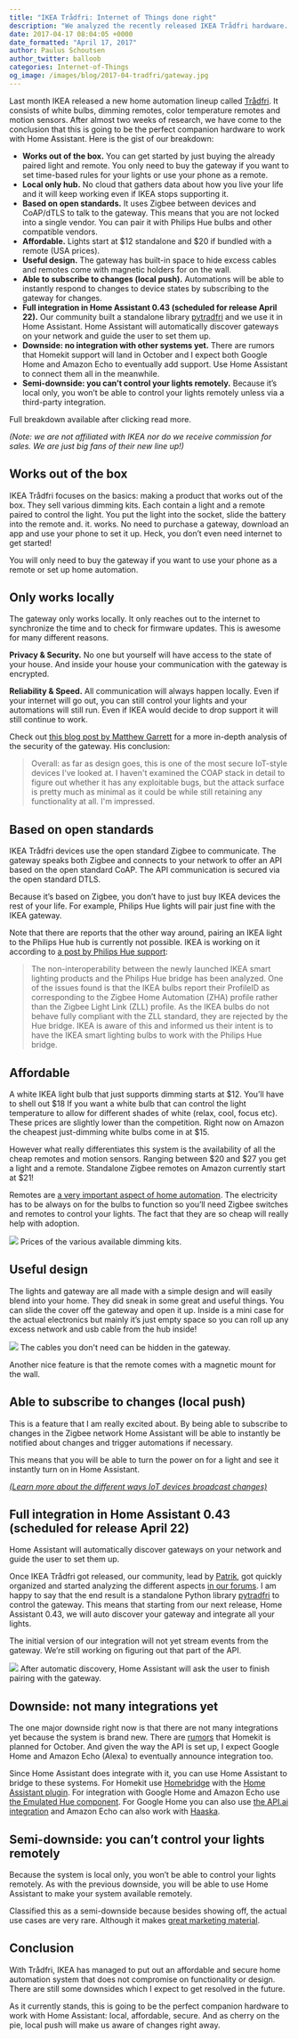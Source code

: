```yaml
---
title: "IKEA Trådfri: Internet of Things done right"
description: "We analyzed the recently released IKEA Trådfri hardware. It is the perfect companion hardware to Home Assistant."
date: 2017-04-17 08:04:05 +0000
date_formatted: "April 17, 2017"
author: Paulus Schoutsen
author_twitter: balloob
categories: Internet-of-Things
og_image: /images/blog/2017-04-tradfri/gateway.jpg
---
```


Last month IKEA released a new home automation lineup called [Trådfri][tradfri]. It consists of white bulbs, dimming remotes, color temperature remotes and motion sensors. After almost two weeks of research, we have come to the conclusion that this is going to be the perfect companion hardware to work with Home Assistant. Here is the gist of our breakdown:

 - **Works out of the box.** You can get started by just buying the already paired light and remote. You only need to buy the gateway if you want to set time-based rules for your lights or use your phone as a remote.
 - **Local only hub.** No cloud that gathers data about how you live your life and it will keep working even if IKEA stops supporting it.
 - **Based on open standards.** It uses Zigbee between devices and CoAP/dTLS to talk to the gateway. This means that you are not locked into a single vendor. You can pair it with Philips Hue bulbs and other compatible vendors.
 - **Affordable.** Lights start at $12 standalone and $20 if bundled with a remote (USA prices).
 - **Useful design.** The gateway has built-in space to hide excess cables and remotes come with magnetic holders for on the wall.
 - **Able to subscribe to changes (local push).** Automations will be able to instantly respond to changes to device states by subscribing to the gateway for changes.
 - **Full integration in Home Assistant 0.43 (scheduled for release April 22).** Our community built a standalone library [pytradfri] and we use it in Home Assistant. Home Assistant will automatically discover gateways on your network and guide the user to set them up.
 - **Downside: no integration with other systems yet.** There are rumors that Homekit support will land in October and I expect both Google Home and Amazon Echo to eventually add support. Use Home Assistant to connect them all in the meanwhile.
 - **Semi-downside: you can’t control your lights remotely.** Because it’s local only, you won’t be able to control your lights remotely unless via a third-party integration.

Full breakdown available after clicking read more.

_(Note: we are not affiliated with IKEA nor do we receive commission for sales. We are just big fans of their new line up!)_

<!--more-->
## Works out of the box

IKEA Trådfri focuses on the basics: making a product that works out of the box. They sell various dimming kits. Each contain a light and a remote paired to control the light. You put the light into the socket, slide the battery into the remote and. it. works. No need to purchase a gateway, download an app and use your phone to set it up. Heck, you don’t even need internet to get started!

You will only need to buy the gateway if you want to use your phone as a remote or set up home automation.

## Only works locally

The gateway only works locally. It only reaches out to the internet to synchronize the time and to check for firmware updates. This is awesome for many different reasons.

**Privacy & Security.** No one but yourself will have access to the state of your house. And inside your house your communication with the gateway is encrypted.

**Reliability & Speed.** All communication will always happen locally. Even if your internet will go out, you can still control your lights and your automations will still run. Even if IKEA would decide to drop support it will still continue to work.

Check out [this blog post by Matthew Garrett][mjg59] for a more in-depth analysis of the security of the gateway. His conclusion:

<blockquote>
  Overall: as far as design goes, this is one of the most secure IoT-style devices I've looked at. I haven't examined the COAP stack in detail to figure out whether it has any exploitable bugs, but the attack surface is pretty much as minimal as it could be while still retaining any functionality at all. I'm impressed.
</blockquote>

## Based on open standards

IKEA Trådfri devices use the open standard Zigbee to communicate. The gateway speaks both Zigbee and connects to your network to offer an API based on the open standard CoAP. The API communication is secured via the open standard DTLS.

Because it’s based on Zigbee, you don’t have to just buy IKEA devices the rest of your life. For example, Philips Hue lights will pair just fine with the IKEA gateway.

Note that there are reports that the other way around, pairing an IKEA light to the Philips Hue hub is currently not possible. IKEA is working on it according to [a post by Philips Hue support][hue-support]:

<blockquote>
  The non-interoperability between the newly launched IKEA smart lighting products and the Philips Hue bridge has been analyzed. One of the issues found is that the IKEA bulbs report their ProfileID as corresponding to the Zigbee Home Automation (ZHA) profile rather than the Zigbee Light Link (ZLL) profile. As the IKEA bulbs do not behave fully compliant with the ZLL standard, they are rejected by the Hue bridge. IKEA is aware of this and informed us their intent is to have the IKEA smart lighting bulbs to work with the Philips Hue bridge.
</blockquote>

## Affordable

A white IKEA light bulb that just supports dimming starts at $12. You’ll have to shell out $18 If you want a white bulb that can control the light temperature to allow for different shades of white (relax, cool, focus etc). These prices are slightly lower than the competition. Right now on Amazon the cheapest just-dimming white bulbs come in at $15.

However what really differentiates this system is the availability of all the cheap remotes and motion sensors. Ranging between $20 and $27 you get a light and a remote. Standalone Zigbee remotes on Amazon currently start at $21!

Remotes are [a very important aspect of home automation][perfect]. The electricity has to be always on for the bulbs to function so you’ll need Zigbee switches and remotes to control your lights. The fact that they are so cheap will really help with adoption.

<p class='img'>
<img src='/images/blog/2017-04-tradfri/prices.png' />
Prices of the various available dimming kits.
</p>

## Useful design

The lights and gateway are all made with a simple design and will easily blend into your home.  They did sneak in some great and useful things. You can slide the cover off the gateway and open it up. Inside is a mini case for the actual electronics but mainly it’s just empty space so you can roll up any excess network and usb cable from the hub inside!

<p class='img'>
<img src='/images/blog/2017-04-tradfri/gateway.jpg' />
The cables you don't need can be hidden in the gateway.
</p>

Another nice feature is that the remote comes with a magnetic mount for the wall.

## Able to subscribe to changes (local push)

This is a feature that I am really excited about. By being able to subscribe to changes in the Zigbee network Home Assistant will be able to instantly be notified about changes and trigger automations if necessary.

This means that you will be able to turn the power on for a light and see it instantly turn on in Home Assistant.

[_(Learn more about the different ways IoT devices broadcast changes)_][classification]

## Full integration in Home Assistant 0.43 (scheduled for release April 22)

Home Assistant will automatically discover gateways on your network and guide the user to set them up.

Once IKEA Trådfri got released, our community, lead by [Patrik], got quickly organized and started analyzing the different aspects [in our forums][forums]. I am happy to say that the end result is a standalone Python library [pytradfri] to control the gateway. This means that starting from our next release, Home Assistant 0.43, we will auto discover your gateway and integrate all your lights.

The initial version of our integration will not yet stream events from the gateway. We’re still working on figuring out that part of the API.

<p class='img'>
<img src='/images/blog/2017-04-tradfri/discovery.png' />
After automatic discovery, Home Assistant will ask the user to finish pairing with the gateway.
</p>

## Downside: not many integrations yet

The one major downside right now is that there are not many integrations yet because the system is brand new. There are [rumors] that Homekit is planned for October. And given the way the API is set up, I expect Google Home and Amazon Echo (Alexa) to eventually announce integration too.

Since Home Assistant does integrate with it, you can use Home Assistant to bridge to these systems. For Homekit use [Homebridge] with the [Home Assistant plugin][hb-hass]. For integration with Google Home and Amazon Echo use [the Emulated Hue component][emulated_hue]. For Google Home you can also use [the API.ai integration][apiai] and Amazon Echo can also work with [Haaska].

## Semi-downside: you can’t control your lights remotely

Because the system is local only, you won’t be able to control your lights remotely. As with the previous downside, you will be able to use Home Assistant to make your system available remotely.

Classified this as a semi-downside because besides showing off, the actual use cases are very rare. Although it makes [great marketing material].

## Conclusion

With Trådfri, IKEA has managed to put out an affordable and secure home automation system that does not compromise on functionality or design. There are still some downsides which I expect to get resolved in the future.

As it currently stands, this is going to be the perfect companion hardware to work with Home Assistant: local, affordable, secure. And as cherry on the pie, local push will make us aware of changes right away.

[tradfri]: http://www.ikea.com/us/en/catalog/categories/departments/lighting/36812/
[mjg59]: http://mjg59.dreamwidth.org/47803.html
[hue-support]: https://developers.meethue.com/content/philips-hue-and-ikea-tr%C3%A5dfri#comment-2686
[perfect]: /blog/2016/01/19/perfect-home-automation/#you-should-not-have-to-adapt-to-technology
[Patrik]: https://github.com/ggravlingen
[forums]: https://community.home-assistant.io/t/ikea-tradfri-gateway-zigbee/14788
[pytradfri]: https://github.com/ggravlingen/pytradfri
[rumors]: https://github.com/bwssytems/ha-bridge/issues/570#issuecomment-293505087
[Homebridge]: https://github.com/nfarina/homebridge
[hb-hass]: https://github.com/home-assistant/homebridge-homeassistant
[emulated_hue]: /integrations/emulated_hue/
[apiai]: /integrations/dialogflow
[Haaska]: https://github.com/auchter/haaska
[great marketing material]: https://i2.wp.com/blog.smartthings.com/wp-content/uploads/2014/06/summer-vacay-683x405-blog.png?fit=683%2C405&ssl=1
[classification]: /blog/2016/02/12/classifying-the-internet-of-things/
